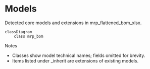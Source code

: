 # Models

Detected core models and extensions in mrp_flattened_bom_xlsx.

```mermaid
classDiagram
    class mrp_bom
```

Notes
- Classes show model technical names; fields omitted for brevity.
- Items listed under _inherit are extensions of existing models.
